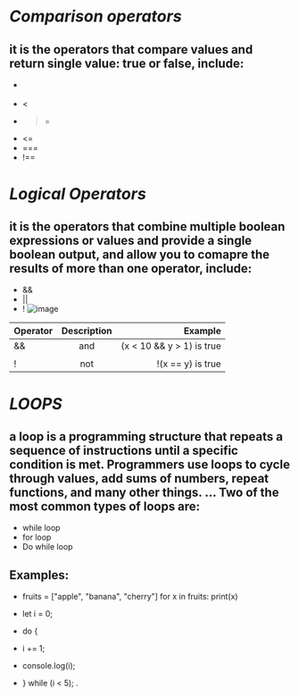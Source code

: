 # ***Comparison operators***
## it is the operators that compare values and return single value: true or false, include: 
* >
* < 
* >= 
* <= 
* ===  
* !== 
# ***Logical Operators***
## it is the operators that combine multiple boolean expressions or values and provide a single boolean output, and allow you to comapre the results of more than one operator, include:
* && 
* ||
* ! 
![image](https://i.ytimg.com/vi/wFB-ywsNPwg/maxresdefault.jpg)

| Operator | Description | Example     |
| :---    |    :----:   |          ---: |
| &&      | and       | (x < 10 && y > 1) is true  |
| ||      | or        | 	(x == 5 || y == 5) is false      |
| !       | not       | 	!(x == y) is true


# ***LOOPS***
## a loop is a programming structure that repeats a sequence of instructions until a specific condition is met. Programmers use loops to cycle through values, add sums of numbers, repeat functions, and many other things. ... Two of the most common types of loops are:
* while loop 
* for loop
* Do while loop
## Examples: 
* fruits = ["apple", "banana", "cherry"]
  for x in fruits:
    print(x)

* let i = 0;
* do {
 * i += 1;
 * console.log(i);
* } while (i < 5);
.